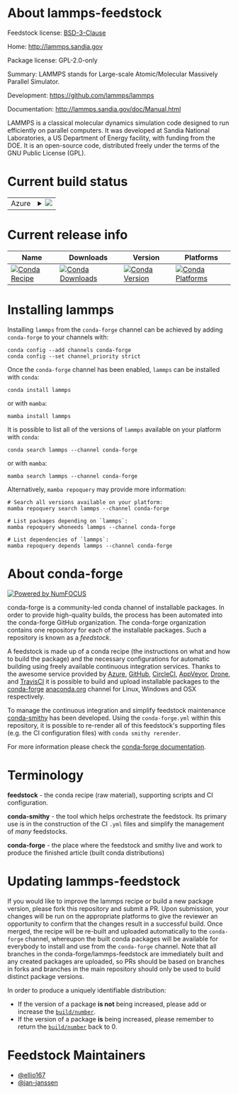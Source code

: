 About lammps-feedstock
======================

Feedstock license: [BSD-3-Clause](https://github.com/conda-forge/lammps-feedstock/blob/main/LICENSE.txt)

Home: http://lammps.sandia.gov

Package license: GPL-2.0-only

Summary: LAMMPS stands for Large-scale Atomic/Molecular Massively Parallel Simulator.

Development: https://github.com/lammps/lammps

Documentation: http://lammps.sandia.gov/doc/Manual.html

LAMMPS is a classical molecular dynamics simulation code designed to
run efficiently on parallel computers.  It was developed at Sandia
National Laboratories, a US Department of Energy facility, with
funding from the DOE.  It is an open-source code, distributed freely
under the terms of the GNU Public License (GPL).


Current build status
====================


<table>
    
  <tr>
    <td>Azure</td>
    <td>
      <details>
        <summary>
          <a href="https://dev.azure.com/conda-forge/feedstock-builds/_build/latest?definitionId=4708&branchName=main">
            <img src="https://dev.azure.com/conda-forge/feedstock-builds/_apis/build/status/lammps-feedstock?branchName=main">
          </a>
        </summary>
        <table>
          <thead><tr><th>Variant</th><th>Status</th></tr></thead>
          <tbody><tr>
              <td>linux_64_c_compiler_version11cuda_compilernvcccuda_compiler_version11.8cxx_compiler_version11fortran_compiler_version11mpimpichnumpy1.22python3.10.____cpython</td>
              <td>
                <a href="https://dev.azure.com/conda-forge/feedstock-builds/_build/latest?definitionId=4708&branchName=main">
                  <img src="https://dev.azure.com/conda-forge/feedstock-builds/_apis/build/status/lammps-feedstock?branchName=main&jobName=linux&configuration=linux%20linux_64_c_compiler_version11cuda_compilernvcccuda_compiler_version11.8cxx_compiler_version11fortran_compiler_version11mpimpichnumpy1.22python3.10.____cpython" alt="variant">
                </a>
              </td>
            </tr><tr>
              <td>linux_64_c_compiler_version11cuda_compilernvcccuda_compiler_version11.8cxx_compiler_version11fortran_compiler_version11mpimpichnumpy1.22python3.8.____cpython</td>
              <td>
                <a href="https://dev.azure.com/conda-forge/feedstock-builds/_build/latest?definitionId=4708&branchName=main">
                  <img src="https://dev.azure.com/conda-forge/feedstock-builds/_apis/build/status/lammps-feedstock?branchName=main&jobName=linux&configuration=linux%20linux_64_c_compiler_version11cuda_compilernvcccuda_compiler_version11.8cxx_compiler_version11fortran_compiler_version11mpimpichnumpy1.22python3.8.____cpython" alt="variant">
                </a>
              </td>
            </tr><tr>
              <td>linux_64_c_compiler_version11cuda_compilernvcccuda_compiler_version11.8cxx_compiler_version11fortran_compiler_version11mpimpichnumpy1.22python3.9.____73_pypy</td>
              <td>
                <a href="https://dev.azure.com/conda-forge/feedstock-builds/_build/latest?definitionId=4708&branchName=main">
                  <img src="https://dev.azure.com/conda-forge/feedstock-builds/_apis/build/status/lammps-feedstock?branchName=main&jobName=linux&configuration=linux%20linux_64_c_compiler_version11cuda_compilernvcccuda_compiler_version11.8cxx_compiler_version11fortran_compiler_version11mpimpichnumpy1.22python3.9.____73_pypy" alt="variant">
                </a>
              </td>
            </tr><tr>
              <td>linux_64_c_compiler_version11cuda_compilernvcccuda_compiler_version11.8cxx_compiler_version11fortran_compiler_version11mpimpichnumpy1.22python3.9.____cpython</td>
              <td>
                <a href="https://dev.azure.com/conda-forge/feedstock-builds/_build/latest?definitionId=4708&branchName=main">
                  <img src="https://dev.azure.com/conda-forge/feedstock-builds/_apis/build/status/lammps-feedstock?branchName=main&jobName=linux&configuration=linux%20linux_64_c_compiler_version11cuda_compilernvcccuda_compiler_version11.8cxx_compiler_version11fortran_compiler_version11mpimpichnumpy1.22python3.9.____cpython" alt="variant">
                </a>
              </td>
            </tr><tr>
              <td>linux_64_c_compiler_version11cuda_compilernvcccuda_compiler_version11.8cxx_compiler_version11fortran_compiler_version11mpimpichnumpy1.23python3.11.____cpython</td>
              <td>
                <a href="https://dev.azure.com/conda-forge/feedstock-builds/_build/latest?definitionId=4708&branchName=main">
                  <img src="https://dev.azure.com/conda-forge/feedstock-builds/_apis/build/status/lammps-feedstock?branchName=main&jobName=linux&configuration=linux%20linux_64_c_compiler_version11cuda_compilernvcccuda_compiler_version11.8cxx_compiler_version11fortran_compiler_version11mpimpichnumpy1.23python3.11.____cpython" alt="variant">
                </a>
              </td>
            </tr><tr>
              <td>linux_64_c_compiler_version11cuda_compilernvcccuda_compiler_version11.8cxx_compiler_version11fortran_compiler_version11mpimpichnumpy1.26python3.12.____cpython</td>
              <td>
                <a href="https://dev.azure.com/conda-forge/feedstock-builds/_build/latest?definitionId=4708&branchName=main">
                  <img src="https://dev.azure.com/conda-forge/feedstock-builds/_apis/build/status/lammps-feedstock?branchName=main&jobName=linux&configuration=linux%20linux_64_c_compiler_version11cuda_compilernvcccuda_compiler_version11.8cxx_compiler_version11fortran_compiler_version11mpimpichnumpy1.26python3.12.____cpython" alt="variant">
                </a>
              </td>
            </tr><tr>
              <td>linux_64_c_compiler_version11cuda_compilernvcccuda_compiler_version11.8cxx_compiler_version11fortran_compiler_version11mpinompinumpy1.22python3.10.____cpython</td>
              <td>
                <a href="https://dev.azure.com/conda-forge/feedstock-builds/_build/latest?definitionId=4708&branchName=main">
                  <img src="https://dev.azure.com/conda-forge/feedstock-builds/_apis/build/status/lammps-feedstock?branchName=main&jobName=linux&configuration=linux%20linux_64_c_compiler_version11cuda_compilernvcccuda_compiler_version11.8cxx_compiler_version11fortran_compiler_version11mpinompinumpy1.22python3.10.____cpython" alt="variant">
                </a>
              </td>
            </tr><tr>
              <td>linux_64_c_compiler_version11cuda_compilernvcccuda_compiler_version11.8cxx_compiler_version11fortran_compiler_version11mpinompinumpy1.22python3.8.____cpython</td>
              <td>
                <a href="https://dev.azure.com/conda-forge/feedstock-builds/_build/latest?definitionId=4708&branchName=main">
                  <img src="https://dev.azure.com/conda-forge/feedstock-builds/_apis/build/status/lammps-feedstock?branchName=main&jobName=linux&configuration=linux%20linux_64_c_compiler_version11cuda_compilernvcccuda_compiler_version11.8cxx_compiler_version11fortran_compiler_version11mpinompinumpy1.22python3.8.____cpython" alt="variant">
                </a>
              </td>
            </tr><tr>
              <td>linux_64_c_compiler_version11cuda_compilernvcccuda_compiler_version11.8cxx_compiler_version11fortran_compiler_version11mpinompinumpy1.22python3.9.____73_pypy</td>
              <td>
                <a href="https://dev.azure.com/conda-forge/feedstock-builds/_build/latest?definitionId=4708&branchName=main">
                  <img src="https://dev.azure.com/conda-forge/feedstock-builds/_apis/build/status/lammps-feedstock?branchName=main&jobName=linux&configuration=linux%20linux_64_c_compiler_version11cuda_compilernvcccuda_compiler_version11.8cxx_compiler_version11fortran_compiler_version11mpinompinumpy1.22python3.9.____73_pypy" alt="variant">
                </a>
              </td>
            </tr><tr>
              <td>linux_64_c_compiler_version11cuda_compilernvcccuda_compiler_version11.8cxx_compiler_version11fortran_compiler_version11mpinompinumpy1.22python3.9.____cpython</td>
              <td>
                <a href="https://dev.azure.com/conda-forge/feedstock-builds/_build/latest?definitionId=4708&branchName=main">
                  <img src="https://dev.azure.com/conda-forge/feedstock-builds/_apis/build/status/lammps-feedstock?branchName=main&jobName=linux&configuration=linux%20linux_64_c_compiler_version11cuda_compilernvcccuda_compiler_version11.8cxx_compiler_version11fortran_compiler_version11mpinompinumpy1.22python3.9.____cpython" alt="variant">
                </a>
              </td>
            </tr><tr>
              <td>linux_64_c_compiler_version11cuda_compilernvcccuda_compiler_version11.8cxx_compiler_version11fortran_compiler_version11mpinompinumpy1.23python3.11.____cpython</td>
              <td>
                <a href="https://dev.azure.com/conda-forge/feedstock-builds/_build/latest?definitionId=4708&branchName=main">
                  <img src="https://dev.azure.com/conda-forge/feedstock-builds/_apis/build/status/lammps-feedstock?branchName=main&jobName=linux&configuration=linux%20linux_64_c_compiler_version11cuda_compilernvcccuda_compiler_version11.8cxx_compiler_version11fortran_compiler_version11mpinompinumpy1.23python3.11.____cpython" alt="variant">
                </a>
              </td>
            </tr><tr>
              <td>linux_64_c_compiler_version11cuda_compilernvcccuda_compiler_version11.8cxx_compiler_version11fortran_compiler_version11mpinompinumpy1.26python3.12.____cpython</td>
              <td>
                <a href="https://dev.azure.com/conda-forge/feedstock-builds/_build/latest?definitionId=4708&branchName=main">
                  <img src="https://dev.azure.com/conda-forge/feedstock-builds/_apis/build/status/lammps-feedstock?branchName=main&jobName=linux&configuration=linux%20linux_64_c_compiler_version11cuda_compilernvcccuda_compiler_version11.8cxx_compiler_version11fortran_compiler_version11mpinompinumpy1.26python3.12.____cpython" alt="variant">
                </a>
              </td>
            </tr><tr>
              <td>linux_64_c_compiler_version11cuda_compilernvcccuda_compiler_version11.8cxx_compiler_version11fortran_compiler_version11mpiopenmpinumpy1.22python3.10.____cpython</td>
              <td>
                <a href="https://dev.azure.com/conda-forge/feedstock-builds/_build/latest?definitionId=4708&branchName=main">
                  <img src="https://dev.azure.com/conda-forge/feedstock-builds/_apis/build/status/lammps-feedstock?branchName=main&jobName=linux&configuration=linux%20linux_64_c_compiler_version11cuda_compilernvcccuda_compiler_version11.8cxx_compiler_version11fortran_compiler_version11mpiopenmpinumpy1.22python3.10.____cpython" alt="variant">
                </a>
              </td>
            </tr><tr>
              <td>linux_64_c_compiler_version11cuda_compilernvcccuda_compiler_version11.8cxx_compiler_version11fortran_compiler_version11mpiopenmpinumpy1.22python3.8.____cpython</td>
              <td>
                <a href="https://dev.azure.com/conda-forge/feedstock-builds/_build/latest?definitionId=4708&branchName=main">
                  <img src="https://dev.azure.com/conda-forge/feedstock-builds/_apis/build/status/lammps-feedstock?branchName=main&jobName=linux&configuration=linux%20linux_64_c_compiler_version11cuda_compilernvcccuda_compiler_version11.8cxx_compiler_version11fortran_compiler_version11mpiopenmpinumpy1.22python3.8.____cpython" alt="variant">
                </a>
              </td>
            </tr><tr>
              <td>linux_64_c_compiler_version11cuda_compilernvcccuda_compiler_version11.8cxx_compiler_version11fortran_compiler_version11mpiopenmpinumpy1.22python3.9.____73_pypy</td>
              <td>
                <a href="https://dev.azure.com/conda-forge/feedstock-builds/_build/latest?definitionId=4708&branchName=main">
                  <img src="https://dev.azure.com/conda-forge/feedstock-builds/_apis/build/status/lammps-feedstock?branchName=main&jobName=linux&configuration=linux%20linux_64_c_compiler_version11cuda_compilernvcccuda_compiler_version11.8cxx_compiler_version11fortran_compiler_version11mpiopenmpinumpy1.22python3.9.____73_pypy" alt="variant">
                </a>
              </td>
            </tr><tr>
              <td>linux_64_c_compiler_version11cuda_compilernvcccuda_compiler_version11.8cxx_compiler_version11fortran_compiler_version11mpiopenmpinumpy1.22python3.9.____cpython</td>
              <td>
                <a href="https://dev.azure.com/conda-forge/feedstock-builds/_build/latest?definitionId=4708&branchName=main">
                  <img src="https://dev.azure.com/conda-forge/feedstock-builds/_apis/build/status/lammps-feedstock?branchName=main&jobName=linux&configuration=linux%20linux_64_c_compiler_version11cuda_compilernvcccuda_compiler_version11.8cxx_compiler_version11fortran_compiler_version11mpiopenmpinumpy1.22python3.9.____cpython" alt="variant">
                </a>
              </td>
            </tr><tr>
              <td>linux_64_c_compiler_version11cuda_compilernvcccuda_compiler_version11.8cxx_compiler_version11fortran_compiler_version11mpiopenmpinumpy1.23python3.11.____cpython</td>
              <td>
                <a href="https://dev.azure.com/conda-forge/feedstock-builds/_build/latest?definitionId=4708&branchName=main">
                  <img src="https://dev.azure.com/conda-forge/feedstock-builds/_apis/build/status/lammps-feedstock?branchName=main&jobName=linux&configuration=linux%20linux_64_c_compiler_version11cuda_compilernvcccuda_compiler_version11.8cxx_compiler_version11fortran_compiler_version11mpiopenmpinumpy1.23python3.11.____cpython" alt="variant">
                </a>
              </td>
            </tr><tr>
              <td>linux_64_c_compiler_version11cuda_compilernvcccuda_compiler_version11.8cxx_compiler_version11fortran_compiler_version11mpiopenmpinumpy1.26python3.12.____cpython</td>
              <td>
                <a href="https://dev.azure.com/conda-forge/feedstock-builds/_build/latest?definitionId=4708&branchName=main">
                  <img src="https://dev.azure.com/conda-forge/feedstock-builds/_apis/build/status/lammps-feedstock?branchName=main&jobName=linux&configuration=linux%20linux_64_c_compiler_version11cuda_compilernvcccuda_compiler_version11.8cxx_compiler_version11fortran_compiler_version11mpiopenmpinumpy1.26python3.12.____cpython" alt="variant">
                </a>
              </td>
            </tr><tr>
              <td>linux_64_c_compiler_version12cuda_compilerNonecuda_compiler_versionNonecxx_compiler_version12fortran_compiler_version12mpimpichnumpy1.22python3.10.____cpython</td>
              <td>
                <a href="https://dev.azure.com/conda-forge/feedstock-builds/_build/latest?definitionId=4708&branchName=main">
                  <img src="https://dev.azure.com/conda-forge/feedstock-builds/_apis/build/status/lammps-feedstock?branchName=main&jobName=linux&configuration=linux%20linux_64_c_compiler_version12cuda_compilerNonecuda_compiler_versionNonecxx_compiler_version12fortran_compiler_version12mpimpichnumpy1.22python3.10.____cpython" alt="variant">
                </a>
              </td>
            </tr><tr>
              <td>linux_64_c_compiler_version12cuda_compilerNonecuda_compiler_versionNonecxx_compiler_version12fortran_compiler_version12mpimpichnumpy1.22python3.8.____cpython</td>
              <td>
                <a href="https://dev.azure.com/conda-forge/feedstock-builds/_build/latest?definitionId=4708&branchName=main">
                  <img src="https://dev.azure.com/conda-forge/feedstock-builds/_apis/build/status/lammps-feedstock?branchName=main&jobName=linux&configuration=linux%20linux_64_c_compiler_version12cuda_compilerNonecuda_compiler_versionNonecxx_compiler_version12fortran_compiler_version12mpimpichnumpy1.22python3.8.____cpython" alt="variant">
                </a>
              </td>
            </tr><tr>
              <td>linux_64_c_compiler_version12cuda_compilerNonecuda_compiler_versionNonecxx_compiler_version12fortran_compiler_version12mpimpichnumpy1.22python3.9.____73_pypy</td>
              <td>
                <a href="https://dev.azure.com/conda-forge/feedstock-builds/_build/latest?definitionId=4708&branchName=main">
                  <img src="https://dev.azure.com/conda-forge/feedstock-builds/_apis/build/status/lammps-feedstock?branchName=main&jobName=linux&configuration=linux%20linux_64_c_compiler_version12cuda_compilerNonecuda_compiler_versionNonecxx_compiler_version12fortran_compiler_version12mpimpichnumpy1.22python3.9.____73_pypy" alt="variant">
                </a>
              </td>
            </tr><tr>
              <td>linux_64_c_compiler_version12cuda_compilerNonecuda_compiler_versionNonecxx_compiler_version12fortran_compiler_version12mpimpichnumpy1.22python3.9.____cpython</td>
              <td>
                <a href="https://dev.azure.com/conda-forge/feedstock-builds/_build/latest?definitionId=4708&branchName=main">
                  <img src="https://dev.azure.com/conda-forge/feedstock-builds/_apis/build/status/lammps-feedstock?branchName=main&jobName=linux&configuration=linux%20linux_64_c_compiler_version12cuda_compilerNonecuda_compiler_versionNonecxx_compiler_version12fortran_compiler_version12mpimpichnumpy1.22python3.9.____cpython" alt="variant">
                </a>
              </td>
            </tr><tr>
              <td>linux_64_c_compiler_version12cuda_compilerNonecuda_compiler_versionNonecxx_compiler_version12fortran_compiler_version12mpimpichnumpy1.23python3.11.____cpython</td>
              <td>
                <a href="https://dev.azure.com/conda-forge/feedstock-builds/_build/latest?definitionId=4708&branchName=main">
                  <img src="https://dev.azure.com/conda-forge/feedstock-builds/_apis/build/status/lammps-feedstock?branchName=main&jobName=linux&configuration=linux%20linux_64_c_compiler_version12cuda_compilerNonecuda_compiler_versionNonecxx_compiler_version12fortran_compiler_version12mpimpichnumpy1.23python3.11.____cpython" alt="variant">
                </a>
              </td>
            </tr><tr>
              <td>linux_64_c_compiler_version12cuda_compilerNonecuda_compiler_versionNonecxx_compiler_version12fortran_compiler_version12mpimpichnumpy1.26python3.12.____cpython</td>
              <td>
                <a href="https://dev.azure.com/conda-forge/feedstock-builds/_build/latest?definitionId=4708&branchName=main">
                  <img src="https://dev.azure.com/conda-forge/feedstock-builds/_apis/build/status/lammps-feedstock?branchName=main&jobName=linux&configuration=linux%20linux_64_c_compiler_version12cuda_compilerNonecuda_compiler_versionNonecxx_compiler_version12fortran_compiler_version12mpimpichnumpy1.26python3.12.____cpython" alt="variant">
                </a>
              </td>
            </tr><tr>
              <td>linux_64_c_compiler_version12cuda_compilerNonecuda_compiler_versionNonecxx_compiler_version12fortran_compiler_version12mpinompinumpy1.22python3.10.____cpython</td>
              <td>
                <a href="https://dev.azure.com/conda-forge/feedstock-builds/_build/latest?definitionId=4708&branchName=main">
                  <img src="https://dev.azure.com/conda-forge/feedstock-builds/_apis/build/status/lammps-feedstock?branchName=main&jobName=linux&configuration=linux%20linux_64_c_compiler_version12cuda_compilerNonecuda_compiler_versionNonecxx_compiler_version12fortran_compiler_version12mpinompinumpy1.22python3.10.____cpython" alt="variant">
                </a>
              </td>
            </tr><tr>
              <td>linux_64_c_compiler_version12cuda_compilerNonecuda_compiler_versionNonecxx_compiler_version12fortran_compiler_version12mpinompinumpy1.22python3.8.____cpython</td>
              <td>
                <a href="https://dev.azure.com/conda-forge/feedstock-builds/_build/latest?definitionId=4708&branchName=main">
                  <img src="https://dev.azure.com/conda-forge/feedstock-builds/_apis/build/status/lammps-feedstock?branchName=main&jobName=linux&configuration=linux%20linux_64_c_compiler_version12cuda_compilerNonecuda_compiler_versionNonecxx_compiler_version12fortran_compiler_version12mpinompinumpy1.22python3.8.____cpython" alt="variant">
                </a>
              </td>
            </tr><tr>
              <td>linux_64_c_compiler_version12cuda_compilerNonecuda_compiler_versionNonecxx_compiler_version12fortran_compiler_version12mpinompinumpy1.22python3.9.____73_pypy</td>
              <td>
                <a href="https://dev.azure.com/conda-forge/feedstock-builds/_build/latest?definitionId=4708&branchName=main">
                  <img src="https://dev.azure.com/conda-forge/feedstock-builds/_apis/build/status/lammps-feedstock?branchName=main&jobName=linux&configuration=linux%20linux_64_c_compiler_version12cuda_compilerNonecuda_compiler_versionNonecxx_compiler_version12fortran_compiler_version12mpinompinumpy1.22python3.9.____73_pypy" alt="variant">
                </a>
              </td>
            </tr><tr>
              <td>linux_64_c_compiler_version12cuda_compilerNonecuda_compiler_versionNonecxx_compiler_version12fortran_compiler_version12mpinompinumpy1.22python3.9.____cpython</td>
              <td>
                <a href="https://dev.azure.com/conda-forge/feedstock-builds/_build/latest?definitionId=4708&branchName=main">
                  <img src="https://dev.azure.com/conda-forge/feedstock-builds/_apis/build/status/lammps-feedstock?branchName=main&jobName=linux&configuration=linux%20linux_64_c_compiler_version12cuda_compilerNonecuda_compiler_versionNonecxx_compiler_version12fortran_compiler_version12mpinompinumpy1.22python3.9.____cpython" alt="variant">
                </a>
              </td>
            </tr><tr>
              <td>linux_64_c_compiler_version12cuda_compilerNonecuda_compiler_versionNonecxx_compiler_version12fortran_compiler_version12mpinompinumpy1.23python3.11.____cpython</td>
              <td>
                <a href="https://dev.azure.com/conda-forge/feedstock-builds/_build/latest?definitionId=4708&branchName=main">
                  <img src="https://dev.azure.com/conda-forge/feedstock-builds/_apis/build/status/lammps-feedstock?branchName=main&jobName=linux&configuration=linux%20linux_64_c_compiler_version12cuda_compilerNonecuda_compiler_versionNonecxx_compiler_version12fortran_compiler_version12mpinompinumpy1.23python3.11.____cpython" alt="variant">
                </a>
              </td>
            </tr><tr>
              <td>linux_64_c_compiler_version12cuda_compilerNonecuda_compiler_versionNonecxx_compiler_version12fortran_compiler_version12mpinompinumpy1.26python3.12.____cpython</td>
              <td>
                <a href="https://dev.azure.com/conda-forge/feedstock-builds/_build/latest?definitionId=4708&branchName=main">
                  <img src="https://dev.azure.com/conda-forge/feedstock-builds/_apis/build/status/lammps-feedstock?branchName=main&jobName=linux&configuration=linux%20linux_64_c_compiler_version12cuda_compilerNonecuda_compiler_versionNonecxx_compiler_version12fortran_compiler_version12mpinompinumpy1.26python3.12.____cpython" alt="variant">
                </a>
              </td>
            </tr><tr>
              <td>linux_64_c_compiler_version12cuda_compilerNonecuda_compiler_versionNonecxx_compiler_version12fortran_compiler_version12mpiopenmpinumpy1.22python3.10.____cpython</td>
              <td>
                <a href="https://dev.azure.com/conda-forge/feedstock-builds/_build/latest?definitionId=4708&branchName=main">
                  <img src="https://dev.azure.com/conda-forge/feedstock-builds/_apis/build/status/lammps-feedstock?branchName=main&jobName=linux&configuration=linux%20linux_64_c_compiler_version12cuda_compilerNonecuda_compiler_versionNonecxx_compiler_version12fortran_compiler_version12mpiopenmpinumpy1.22python3.10.____cpython" alt="variant">
                </a>
              </td>
            </tr><tr>
              <td>linux_64_c_compiler_version12cuda_compilerNonecuda_compiler_versionNonecxx_compiler_version12fortran_compiler_version12mpiopenmpinumpy1.22python3.8.____cpython</td>
              <td>
                <a href="https://dev.azure.com/conda-forge/feedstock-builds/_build/latest?definitionId=4708&branchName=main">
                  <img src="https://dev.azure.com/conda-forge/feedstock-builds/_apis/build/status/lammps-feedstock?branchName=main&jobName=linux&configuration=linux%20linux_64_c_compiler_version12cuda_compilerNonecuda_compiler_versionNonecxx_compiler_version12fortran_compiler_version12mpiopenmpinumpy1.22python3.8.____cpython" alt="variant">
                </a>
              </td>
            </tr><tr>
              <td>linux_64_c_compiler_version12cuda_compilerNonecuda_compiler_versionNonecxx_compiler_version12fortran_compiler_version12mpiopenmpinumpy1.22python3.9.____73_pypy</td>
              <td>
                <a href="https://dev.azure.com/conda-forge/feedstock-builds/_build/latest?definitionId=4708&branchName=main">
                  <img src="https://dev.azure.com/conda-forge/feedstock-builds/_apis/build/status/lammps-feedstock?branchName=main&jobName=linux&configuration=linux%20linux_64_c_compiler_version12cuda_compilerNonecuda_compiler_versionNonecxx_compiler_version12fortran_compiler_version12mpiopenmpinumpy1.22python3.9.____73_pypy" alt="variant">
                </a>
              </td>
            </tr><tr>
              <td>linux_64_c_compiler_version12cuda_compilerNonecuda_compiler_versionNonecxx_compiler_version12fortran_compiler_version12mpiopenmpinumpy1.22python3.9.____cpython</td>
              <td>
                <a href="https://dev.azure.com/conda-forge/feedstock-builds/_build/latest?definitionId=4708&branchName=main">
                  <img src="https://dev.azure.com/conda-forge/feedstock-builds/_apis/build/status/lammps-feedstock?branchName=main&jobName=linux&configuration=linux%20linux_64_c_compiler_version12cuda_compilerNonecuda_compiler_versionNonecxx_compiler_version12fortran_compiler_version12mpiopenmpinumpy1.22python3.9.____cpython" alt="variant">
                </a>
              </td>
            </tr><tr>
              <td>linux_64_c_compiler_version12cuda_compilerNonecuda_compiler_versionNonecxx_compiler_version12fortran_compiler_version12mpiopenmpinumpy1.23python3.11.____cpython</td>
              <td>
                <a href="https://dev.azure.com/conda-forge/feedstock-builds/_build/latest?definitionId=4708&branchName=main">
                  <img src="https://dev.azure.com/conda-forge/feedstock-builds/_apis/build/status/lammps-feedstock?branchName=main&jobName=linux&configuration=linux%20linux_64_c_compiler_version12cuda_compilerNonecuda_compiler_versionNonecxx_compiler_version12fortran_compiler_version12mpiopenmpinumpy1.23python3.11.____cpython" alt="variant">
                </a>
              </td>
            </tr><tr>
              <td>linux_64_c_compiler_version12cuda_compilerNonecuda_compiler_versionNonecxx_compiler_version12fortran_compiler_version12mpiopenmpinumpy1.26python3.12.____cpython</td>
              <td>
                <a href="https://dev.azure.com/conda-forge/feedstock-builds/_build/latest?definitionId=4708&branchName=main">
                  <img src="https://dev.azure.com/conda-forge/feedstock-builds/_apis/build/status/lammps-feedstock?branchName=main&jobName=linux&configuration=linux%20linux_64_c_compiler_version12cuda_compilerNonecuda_compiler_versionNonecxx_compiler_version12fortran_compiler_version12mpiopenmpinumpy1.26python3.12.____cpython" alt="variant">
                </a>
              </td>
            </tr><tr>
              <td>osx_64_mpimpichnumpy1.22python3.10.____cpython</td>
              <td>
                <a href="https://dev.azure.com/conda-forge/feedstock-builds/_build/latest?definitionId=4708&branchName=main">
                  <img src="https://dev.azure.com/conda-forge/feedstock-builds/_apis/build/status/lammps-feedstock?branchName=main&jobName=osx&configuration=osx%20osx_64_mpimpichnumpy1.22python3.10.____cpython" alt="variant">
                </a>
              </td>
            </tr><tr>
              <td>osx_64_mpimpichnumpy1.22python3.8.____cpython</td>
              <td>
                <a href="https://dev.azure.com/conda-forge/feedstock-builds/_build/latest?definitionId=4708&branchName=main">
                  <img src="https://dev.azure.com/conda-forge/feedstock-builds/_apis/build/status/lammps-feedstock?branchName=main&jobName=osx&configuration=osx%20osx_64_mpimpichnumpy1.22python3.8.____cpython" alt="variant">
                </a>
              </td>
            </tr><tr>
              <td>osx_64_mpimpichnumpy1.22python3.9.____73_pypy</td>
              <td>
                <a href="https://dev.azure.com/conda-forge/feedstock-builds/_build/latest?definitionId=4708&branchName=main">
                  <img src="https://dev.azure.com/conda-forge/feedstock-builds/_apis/build/status/lammps-feedstock?branchName=main&jobName=osx&configuration=osx%20osx_64_mpimpichnumpy1.22python3.9.____73_pypy" alt="variant">
                </a>
              </td>
            </tr><tr>
              <td>osx_64_mpimpichnumpy1.22python3.9.____cpython</td>
              <td>
                <a href="https://dev.azure.com/conda-forge/feedstock-builds/_build/latest?definitionId=4708&branchName=main">
                  <img src="https://dev.azure.com/conda-forge/feedstock-builds/_apis/build/status/lammps-feedstock?branchName=main&jobName=osx&configuration=osx%20osx_64_mpimpichnumpy1.22python3.9.____cpython" alt="variant">
                </a>
              </td>
            </tr><tr>
              <td>osx_64_mpimpichnumpy1.23python3.11.____cpython</td>
              <td>
                <a href="https://dev.azure.com/conda-forge/feedstock-builds/_build/latest?definitionId=4708&branchName=main">
                  <img src="https://dev.azure.com/conda-forge/feedstock-builds/_apis/build/status/lammps-feedstock?branchName=main&jobName=osx&configuration=osx%20osx_64_mpimpichnumpy1.23python3.11.____cpython" alt="variant">
                </a>
              </td>
            </tr><tr>
              <td>osx_64_mpimpichnumpy1.26python3.12.____cpython</td>
              <td>
                <a href="https://dev.azure.com/conda-forge/feedstock-builds/_build/latest?definitionId=4708&branchName=main">
                  <img src="https://dev.azure.com/conda-forge/feedstock-builds/_apis/build/status/lammps-feedstock?branchName=main&jobName=osx&configuration=osx%20osx_64_mpimpichnumpy1.26python3.12.____cpython" alt="variant">
                </a>
              </td>
            </tr><tr>
              <td>osx_64_mpinompinumpy1.22python3.10.____cpython</td>
              <td>
                <a href="https://dev.azure.com/conda-forge/feedstock-builds/_build/latest?definitionId=4708&branchName=main">
                  <img src="https://dev.azure.com/conda-forge/feedstock-builds/_apis/build/status/lammps-feedstock?branchName=main&jobName=osx&configuration=osx%20osx_64_mpinompinumpy1.22python3.10.____cpython" alt="variant">
                </a>
              </td>
            </tr><tr>
              <td>osx_64_mpinompinumpy1.22python3.8.____cpython</td>
              <td>
                <a href="https://dev.azure.com/conda-forge/feedstock-builds/_build/latest?definitionId=4708&branchName=main">
                  <img src="https://dev.azure.com/conda-forge/feedstock-builds/_apis/build/status/lammps-feedstock?branchName=main&jobName=osx&configuration=osx%20osx_64_mpinompinumpy1.22python3.8.____cpython" alt="variant">
                </a>
              </td>
            </tr><tr>
              <td>osx_64_mpinompinumpy1.22python3.9.____73_pypy</td>
              <td>
                <a href="https://dev.azure.com/conda-forge/feedstock-builds/_build/latest?definitionId=4708&branchName=main">
                  <img src="https://dev.azure.com/conda-forge/feedstock-builds/_apis/build/status/lammps-feedstock?branchName=main&jobName=osx&configuration=osx%20osx_64_mpinompinumpy1.22python3.9.____73_pypy" alt="variant">
                </a>
              </td>
            </tr><tr>
              <td>osx_64_mpinompinumpy1.22python3.9.____cpython</td>
              <td>
                <a href="https://dev.azure.com/conda-forge/feedstock-builds/_build/latest?definitionId=4708&branchName=main">
                  <img src="https://dev.azure.com/conda-forge/feedstock-builds/_apis/build/status/lammps-feedstock?branchName=main&jobName=osx&configuration=osx%20osx_64_mpinompinumpy1.22python3.9.____cpython" alt="variant">
                </a>
              </td>
            </tr><tr>
              <td>osx_64_mpinompinumpy1.23python3.11.____cpython</td>
              <td>
                <a href="https://dev.azure.com/conda-forge/feedstock-builds/_build/latest?definitionId=4708&branchName=main">
                  <img src="https://dev.azure.com/conda-forge/feedstock-builds/_apis/build/status/lammps-feedstock?branchName=main&jobName=osx&configuration=osx%20osx_64_mpinompinumpy1.23python3.11.____cpython" alt="variant">
                </a>
              </td>
            </tr><tr>
              <td>osx_64_mpinompinumpy1.26python3.12.____cpython</td>
              <td>
                <a href="https://dev.azure.com/conda-forge/feedstock-builds/_build/latest?definitionId=4708&branchName=main">
                  <img src="https://dev.azure.com/conda-forge/feedstock-builds/_apis/build/status/lammps-feedstock?branchName=main&jobName=osx&configuration=osx%20osx_64_mpinompinumpy1.26python3.12.____cpython" alt="variant">
                </a>
              </td>
            </tr><tr>
              <td>osx_64_mpiopenmpinumpy1.22python3.10.____cpython</td>
              <td>
                <a href="https://dev.azure.com/conda-forge/feedstock-builds/_build/latest?definitionId=4708&branchName=main">
                  <img src="https://dev.azure.com/conda-forge/feedstock-builds/_apis/build/status/lammps-feedstock?branchName=main&jobName=osx&configuration=osx%20osx_64_mpiopenmpinumpy1.22python3.10.____cpython" alt="variant">
                </a>
              </td>
            </tr><tr>
              <td>osx_64_mpiopenmpinumpy1.22python3.8.____cpython</td>
              <td>
                <a href="https://dev.azure.com/conda-forge/feedstock-builds/_build/latest?definitionId=4708&branchName=main">
                  <img src="https://dev.azure.com/conda-forge/feedstock-builds/_apis/build/status/lammps-feedstock?branchName=main&jobName=osx&configuration=osx%20osx_64_mpiopenmpinumpy1.22python3.8.____cpython" alt="variant">
                </a>
              </td>
            </tr><tr>
              <td>osx_64_mpiopenmpinumpy1.22python3.9.____73_pypy</td>
              <td>
                <a href="https://dev.azure.com/conda-forge/feedstock-builds/_build/latest?definitionId=4708&branchName=main">
                  <img src="https://dev.azure.com/conda-forge/feedstock-builds/_apis/build/status/lammps-feedstock?branchName=main&jobName=osx&configuration=osx%20osx_64_mpiopenmpinumpy1.22python3.9.____73_pypy" alt="variant">
                </a>
              </td>
            </tr><tr>
              <td>osx_64_mpiopenmpinumpy1.22python3.9.____cpython</td>
              <td>
                <a href="https://dev.azure.com/conda-forge/feedstock-builds/_build/latest?definitionId=4708&branchName=main">
                  <img src="https://dev.azure.com/conda-forge/feedstock-builds/_apis/build/status/lammps-feedstock?branchName=main&jobName=osx&configuration=osx%20osx_64_mpiopenmpinumpy1.22python3.9.____cpython" alt="variant">
                </a>
              </td>
            </tr><tr>
              <td>osx_64_mpiopenmpinumpy1.23python3.11.____cpython</td>
              <td>
                <a href="https://dev.azure.com/conda-forge/feedstock-builds/_build/latest?definitionId=4708&branchName=main">
                  <img src="https://dev.azure.com/conda-forge/feedstock-builds/_apis/build/status/lammps-feedstock?branchName=main&jobName=osx&configuration=osx%20osx_64_mpiopenmpinumpy1.23python3.11.____cpython" alt="variant">
                </a>
              </td>
            </tr><tr>
              <td>osx_64_mpiopenmpinumpy1.26python3.12.____cpython</td>
              <td>
                <a href="https://dev.azure.com/conda-forge/feedstock-builds/_build/latest?definitionId=4708&branchName=main">
                  <img src="https://dev.azure.com/conda-forge/feedstock-builds/_apis/build/status/lammps-feedstock?branchName=main&jobName=osx&configuration=osx%20osx_64_mpiopenmpinumpy1.26python3.12.____cpython" alt="variant">
                </a>
              </td>
            </tr><tr>
              <td>osx_arm64_mpimpichnumpy1.22python3.10.____cpython</td>
              <td>
                <a href="https://dev.azure.com/conda-forge/feedstock-builds/_build/latest?definitionId=4708&branchName=main">
                  <img src="https://dev.azure.com/conda-forge/feedstock-builds/_apis/build/status/lammps-feedstock?branchName=main&jobName=osx&configuration=osx%20osx_arm64_mpimpichnumpy1.22python3.10.____cpython" alt="variant">
                </a>
              </td>
            </tr><tr>
              <td>osx_arm64_mpimpichnumpy1.22python3.8.____cpython</td>
              <td>
                <a href="https://dev.azure.com/conda-forge/feedstock-builds/_build/latest?definitionId=4708&branchName=main">
                  <img src="https://dev.azure.com/conda-forge/feedstock-builds/_apis/build/status/lammps-feedstock?branchName=main&jobName=osx&configuration=osx%20osx_arm64_mpimpichnumpy1.22python3.8.____cpython" alt="variant">
                </a>
              </td>
            </tr><tr>
              <td>osx_arm64_mpimpichnumpy1.22python3.9.____cpython</td>
              <td>
                <a href="https://dev.azure.com/conda-forge/feedstock-builds/_build/latest?definitionId=4708&branchName=main">
                  <img src="https://dev.azure.com/conda-forge/feedstock-builds/_apis/build/status/lammps-feedstock?branchName=main&jobName=osx&configuration=osx%20osx_arm64_mpimpichnumpy1.22python3.9.____cpython" alt="variant">
                </a>
              </td>
            </tr><tr>
              <td>osx_arm64_mpimpichnumpy1.23python3.11.____cpython</td>
              <td>
                <a href="https://dev.azure.com/conda-forge/feedstock-builds/_build/latest?definitionId=4708&branchName=main">
                  <img src="https://dev.azure.com/conda-forge/feedstock-builds/_apis/build/status/lammps-feedstock?branchName=main&jobName=osx&configuration=osx%20osx_arm64_mpimpichnumpy1.23python3.11.____cpython" alt="variant">
                </a>
              </td>
            </tr><tr>
              <td>osx_arm64_mpimpichnumpy1.26python3.12.____cpython</td>
              <td>
                <a href="https://dev.azure.com/conda-forge/feedstock-builds/_build/latest?definitionId=4708&branchName=main">
                  <img src="https://dev.azure.com/conda-forge/feedstock-builds/_apis/build/status/lammps-feedstock?branchName=main&jobName=osx&configuration=osx%20osx_arm64_mpimpichnumpy1.26python3.12.____cpython" alt="variant">
                </a>
              </td>
            </tr><tr>
              <td>osx_arm64_mpinompinumpy1.22python3.10.____cpython</td>
              <td>
                <a href="https://dev.azure.com/conda-forge/feedstock-builds/_build/latest?definitionId=4708&branchName=main">
                  <img src="https://dev.azure.com/conda-forge/feedstock-builds/_apis/build/status/lammps-feedstock?branchName=main&jobName=osx&configuration=osx%20osx_arm64_mpinompinumpy1.22python3.10.____cpython" alt="variant">
                </a>
              </td>
            </tr><tr>
              <td>osx_arm64_mpinompinumpy1.22python3.8.____cpython</td>
              <td>
                <a href="https://dev.azure.com/conda-forge/feedstock-builds/_build/latest?definitionId=4708&branchName=main">
                  <img src="https://dev.azure.com/conda-forge/feedstock-builds/_apis/build/status/lammps-feedstock?branchName=main&jobName=osx&configuration=osx%20osx_arm64_mpinompinumpy1.22python3.8.____cpython" alt="variant">
                </a>
              </td>
            </tr><tr>
              <td>osx_arm64_mpinompinumpy1.22python3.9.____cpython</td>
              <td>
                <a href="https://dev.azure.com/conda-forge/feedstock-builds/_build/latest?definitionId=4708&branchName=main">
                  <img src="https://dev.azure.com/conda-forge/feedstock-builds/_apis/build/status/lammps-feedstock?branchName=main&jobName=osx&configuration=osx%20osx_arm64_mpinompinumpy1.22python3.9.____cpython" alt="variant">
                </a>
              </td>
            </tr><tr>
              <td>osx_arm64_mpinompinumpy1.23python3.11.____cpython</td>
              <td>
                <a href="https://dev.azure.com/conda-forge/feedstock-builds/_build/latest?definitionId=4708&branchName=main">
                  <img src="https://dev.azure.com/conda-forge/feedstock-builds/_apis/build/status/lammps-feedstock?branchName=main&jobName=osx&configuration=osx%20osx_arm64_mpinompinumpy1.23python3.11.____cpython" alt="variant">
                </a>
              </td>
            </tr><tr>
              <td>osx_arm64_mpinompinumpy1.26python3.12.____cpython</td>
              <td>
                <a href="https://dev.azure.com/conda-forge/feedstock-builds/_build/latest?definitionId=4708&branchName=main">
                  <img src="https://dev.azure.com/conda-forge/feedstock-builds/_apis/build/status/lammps-feedstock?branchName=main&jobName=osx&configuration=osx%20osx_arm64_mpinompinumpy1.26python3.12.____cpython" alt="variant">
                </a>
              </td>
            </tr><tr>
              <td>osx_arm64_mpiopenmpinumpy1.22python3.10.____cpython</td>
              <td>
                <a href="https://dev.azure.com/conda-forge/feedstock-builds/_build/latest?definitionId=4708&branchName=main">
                  <img src="https://dev.azure.com/conda-forge/feedstock-builds/_apis/build/status/lammps-feedstock?branchName=main&jobName=osx&configuration=osx%20osx_arm64_mpiopenmpinumpy1.22python3.10.____cpython" alt="variant">
                </a>
              </td>
            </tr><tr>
              <td>osx_arm64_mpiopenmpinumpy1.22python3.8.____cpython</td>
              <td>
                <a href="https://dev.azure.com/conda-forge/feedstock-builds/_build/latest?definitionId=4708&branchName=main">
                  <img src="https://dev.azure.com/conda-forge/feedstock-builds/_apis/build/status/lammps-feedstock?branchName=main&jobName=osx&configuration=osx%20osx_arm64_mpiopenmpinumpy1.22python3.8.____cpython" alt="variant">
                </a>
              </td>
            </tr><tr>
              <td>osx_arm64_mpiopenmpinumpy1.22python3.9.____cpython</td>
              <td>
                <a href="https://dev.azure.com/conda-forge/feedstock-builds/_build/latest?definitionId=4708&branchName=main">
                  <img src="https://dev.azure.com/conda-forge/feedstock-builds/_apis/build/status/lammps-feedstock?branchName=main&jobName=osx&configuration=osx%20osx_arm64_mpiopenmpinumpy1.22python3.9.____cpython" alt="variant">
                </a>
              </td>
            </tr><tr>
              <td>osx_arm64_mpiopenmpinumpy1.23python3.11.____cpython</td>
              <td>
                <a href="https://dev.azure.com/conda-forge/feedstock-builds/_build/latest?definitionId=4708&branchName=main">
                  <img src="https://dev.azure.com/conda-forge/feedstock-builds/_apis/build/status/lammps-feedstock?branchName=main&jobName=osx&configuration=osx%20osx_arm64_mpiopenmpinumpy1.23python3.11.____cpython" alt="variant">
                </a>
              </td>
            </tr><tr>
              <td>osx_arm64_mpiopenmpinumpy1.26python3.12.____cpython</td>
              <td>
                <a href="https://dev.azure.com/conda-forge/feedstock-builds/_build/latest?definitionId=4708&branchName=main">
                  <img src="https://dev.azure.com/conda-forge/feedstock-builds/_apis/build/status/lammps-feedstock?branchName=main&jobName=osx&configuration=osx%20osx_arm64_mpiopenmpinumpy1.26python3.12.____cpython" alt="variant">
                </a>
              </td>
            </tr>
          </tbody>
        </table>
      </details>
    </td>
  </tr>
</table>

Current release info
====================

| Name | Downloads | Version | Platforms |
| --- | --- | --- | --- |
| [![Conda Recipe](https://img.shields.io/badge/recipe-lammps-green.svg)](https://anaconda.org/conda-forge/lammps) | [![Conda Downloads](https://img.shields.io/conda/dn/conda-forge/lammps.svg)](https://anaconda.org/conda-forge/lammps) | [![Conda Version](https://img.shields.io/conda/vn/conda-forge/lammps.svg)](https://anaconda.org/conda-forge/lammps) | [![Conda Platforms](https://img.shields.io/conda/pn/conda-forge/lammps.svg)](https://anaconda.org/conda-forge/lammps) |

Installing lammps
=================

Installing `lammps` from the `conda-forge` channel can be achieved by adding `conda-forge` to your channels with:

```
conda config --add channels conda-forge
conda config --set channel_priority strict
```

Once the `conda-forge` channel has been enabled, `lammps` can be installed with `conda`:

```
conda install lammps
```

or with `mamba`:

```
mamba install lammps
```

It is possible to list all of the versions of `lammps` available on your platform with `conda`:

```
conda search lammps --channel conda-forge
```

or with `mamba`:

```
mamba search lammps --channel conda-forge
```

Alternatively, `mamba repoquery` may provide more information:

```
# Search all versions available on your platform:
mamba repoquery search lammps --channel conda-forge

# List packages depending on `lammps`:
mamba repoquery whoneeds lammps --channel conda-forge

# List dependencies of `lammps`:
mamba repoquery depends lammps --channel conda-forge
```


About conda-forge
=================

[![Powered by
NumFOCUS](https://img.shields.io/badge/powered%20by-NumFOCUS-orange.svg?style=flat&colorA=E1523D&colorB=007D8A)](https://numfocus.org)

conda-forge is a community-led conda channel of installable packages.
In order to provide high-quality builds, the process has been automated into the
conda-forge GitHub organization. The conda-forge organization contains one repository
for each of the installable packages. Such a repository is known as a *feedstock*.

A feedstock is made up of a conda recipe (the instructions on what and how to build
the package) and the necessary configurations for automatic building using freely
available continuous integration services. Thanks to the awesome service provided by
[Azure](https://azure.microsoft.com/en-us/services/devops/), [GitHub](https://github.com/),
[CircleCI](https://circleci.com/), [AppVeyor](https://www.appveyor.com/),
[Drone](https://cloud.drone.io/welcome), and [TravisCI](https://travis-ci.com/)
it is possible to build and upload installable packages to the
[conda-forge](https://anaconda.org/conda-forge) [anaconda.org](https://anaconda.org/)
channel for Linux, Windows and OSX respectively.

To manage the continuous integration and simplify feedstock maintenance
[conda-smithy](https://github.com/conda-forge/conda-smithy) has been developed.
Using the ``conda-forge.yml`` within this repository, it is possible to re-render all of
this feedstock's supporting files (e.g. the CI configuration files) with ``conda smithy rerender``.

For more information please check the [conda-forge documentation](https://conda-forge.org/docs/).

Terminology
===========

**feedstock** - the conda recipe (raw material), supporting scripts and CI configuration.

**conda-smithy** - the tool which helps orchestrate the feedstock.
                   Its primary use is in the construction of the CI ``.yml`` files
                   and simplify the management of *many* feedstocks.

**conda-forge** - the place where the feedstock and smithy live and work to
                  produce the finished article (built conda distributions)


Updating lammps-feedstock
=========================

If you would like to improve the lammps recipe or build a new
package version, please fork this repository and submit a PR. Upon submission,
your changes will be run on the appropriate platforms to give the reviewer an
opportunity to confirm that the changes result in a successful build. Once
merged, the recipe will be re-built and uploaded automatically to the
`conda-forge` channel, whereupon the built conda packages will be available for
everybody to install and use from the `conda-forge` channel.
Note that all branches in the conda-forge/lammps-feedstock are
immediately built and any created packages are uploaded, so PRs should be based
on branches in forks and branches in the main repository should only be used to
build distinct package versions.

In order to produce a uniquely identifiable distribution:
 * If the version of a package **is not** being increased, please add or increase
   the [``build/number``](https://docs.conda.io/projects/conda-build/en/latest/resources/define-metadata.html#build-number-and-string).
 * If the version of a package **is** being increased, please remember to return
   the [``build/number``](https://docs.conda.io/projects/conda-build/en/latest/resources/define-metadata.html#build-number-and-string)
   back to 0.

Feedstock Maintainers
=====================

* [@ellio167](https://github.com/ellio167/)
* [@jan-janssen](https://github.com/jan-janssen/)

